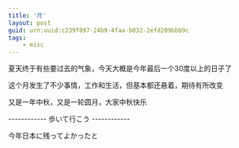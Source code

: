 ```yaml
---
title: '月'
layout: post
guid: urn:uuid:c239f897-24b9-4faa-b032-2efd209bbb9c
tags:
    - misc
---
```


夏天终于有些要过去的气象，今天大概是今年最后一个30度以上的日子了

这个月发生了不少事情，工作和生活，但基本都还悬着，期待有所改变

又是一年中秋，又是一轮圆月，大家中秋快乐

------------ 歩いて行こう ------------

今年日本に残ってよかったと

